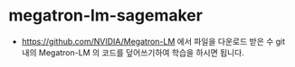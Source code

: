 # megatron-lm-sagemaker

- https://github.com/NVIDIA/Megatron-LM 에서 파일을 다운로드 받은 수 git 내의 Megatron-LM 의 코드를 덮어쓰기하여 학습을 하시면 됩니다.